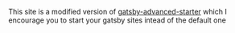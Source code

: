 This site is a modified version of [gatsby-advanced-starter](https://www.gatsbyjs.org/starters/Vagr9K/gatsby-advanced-starter/) which I encourage you to start your gatsby sites intead of the default one
